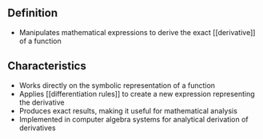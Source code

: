 ## Definition

- Manipulates mathematical expressions to derive the exact [[derivative]] of a function

## Characteristics

- Works directly on the symbolic representation of a function
- Applies [[differentiation rules]] to create a new expression representing the derivative
- Produces exact results, making it useful for mathematical analysis
- Implemented in computer algebra systems for analytical derivation of derivatives
